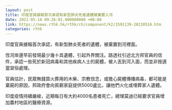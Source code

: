 ```yaml
---
layout: post
title: 印度官員據報首次承認有新型肺炎死者遺體被棄置入河
date: 2021-05-16 09:26:01.000000000 +08:00
link: https://news.rthk.hk/rthk/ch/component/k2/1591139-20210516.htm
categories: rthk
---
```


印度官員據報首次承認，有新型肺炎死者的遺體，被棄置到河裡面。

恆河岸邊早前發現最少幾十具遺體，引起外界關注。路透社引述北方邦官員的信件，承認一些死於新冠病毒和其他疾病人士的屍體，被人丟到河入面，而並非按適當習俗處理。

官員估計，民眾無錢買火葬用的木柴、宗教信念，或擔心屍體傳播病毒，都可能是棄屍的原因，邦政府會向貧窮家庭提供5000盧比，讓他們火化或埋葬家人遺體。

印度疫情持續嚴峻，近期每日有大約4000名患者死亡，總理莫迪已經要求官員增加農村地區的醫療資源。
